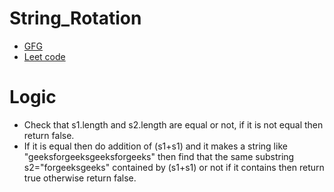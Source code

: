 # String_Rotation
- [GFG](https://practice.geeksforgeeks.org/problems/check-if-strings-are-rotations-of-each-other-or-not-1587115620/1?utm_source=youtube&utm_medium=collab_striver_ytdescription&utm_campaign=check-if-strings-are-rotations-of-each-other-or-not)
- [Leet code](https://leetcode.com/problems/rotate-string/)

# Logic
- Check that s1.length and s2.length are equal or not, if it is not equal then return false.
- If it is equal then do addition of (s1+s1) and it makes a string like "geeksforgeeksgeeksforgeeks" then find that the same substring s2="forgeeksgeeks" contained by (s1+s1) or not if it contains then return true otherwise return false.